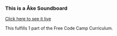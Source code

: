 ### This is a Åke Soundboard

[Click here to see it live]( https://wesslan12.github.io/-ke-soundboard/)

This fulfills 1 part of the Free Code Camp Curriculum.
